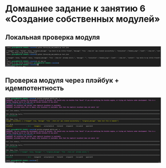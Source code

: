 # Домашнее задание к занятию 6 «Создание собственных модулей»

## Локальная проверка модуля

![alt text](1.png)

## Проверка модуля через плэйбук + идемпотентность

![alt text](2.png)


